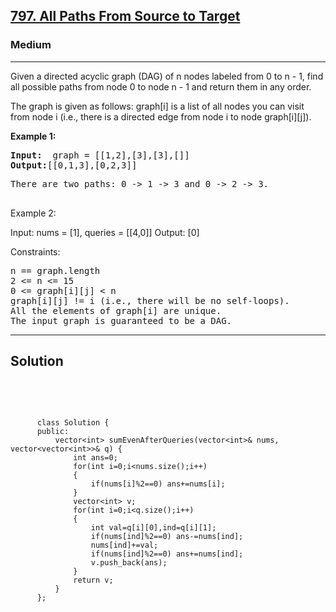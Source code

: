 
<h2><a href="https://leetcode.com/problems/sum-of-even-numbers-after-queries/">797. All Paths From Source to Target</a></h2>
<h3>Medium</h3>
<hr>
<div><p>
Given a directed acyclic graph (DAG) of n nodes labeled from 0 to n - 1, find all possible paths from node 0 to node n - 1 and return them in any order.

The graph is given as follows: graph[i] is a list of all nodes you can visit from node i (i.e., there is a directed edge from node i to node graph[i][j]).

 
</p>


<p><strong>Example 1:</strong></p>
<pre><strong>Input:</strong>  graph = [[1,2],[3],[3],[]]
<strong>Output:</strong>[[0,1,3],[0,2,3]]
</pre>
<pre>
There are two paths: 0 -> 1 -> 3 and 0 -> 2 -> 3.
  </pre>
  
Example 2:

Input: nums = [1], queries = [[4,0]]
Output: [0]
 

Constraints:
<pre>
n == graph.length
2 <= n <= 15
0 <= graph[i][j] < n
graph[i][j] != i (i.e., there will be no self-loops).
All the elements of graph[i] are unique.
The input graph is guaranteed to be a DAG.
</pre>
<hr>
 <h2><strong><b>Solution</b></strong></h2>
 <br>
 <pre>
 
          class Solution {
          public:
              vector<int> sumEvenAfterQueries(vector<int>& nums, vector<vector<int>>& q) {
                  int ans=0;
                  for(int i=0;i<nums.size();i++)
                  {
                      if(nums[i]%2==0) ans+=nums[i];
                  }
                  vector<int> v;
                  for(int i=0;i<q.size();i++)
                  {
                      int val=q[i][0],ind=q[i][1];
                      if(nums[ind]%2==0) ans-=nums[ind];
                      nums[ind]+=val;
                      if(nums[ind]%2==0) ans+=nums[ind];
                      v.push_back(ans);
                  }
                  return v;
              }
          };
          
 </pre>

